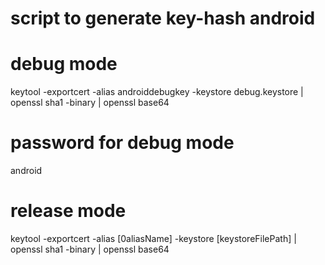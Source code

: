 # script to generate key-hash android
# debug mode
keytool -exportcert -alias androiddebugkey -keystore debug.keystore | openssl sha1 -binary | openssl base64
# password for debug mode
android
# release mode
keytool -exportcert -alias [0aliasName] -keystore [keystoreFilePath] | openssl sha1 -binary | openssl base64
